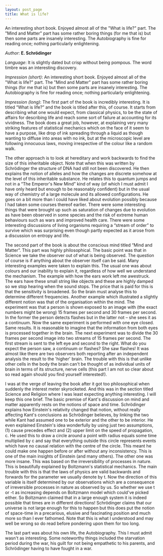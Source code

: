 ```yaml
---
layout: post_page
title: What is life?
---
```


An interesting short book. Enjoyed almost all of the "What is life?" part. The "Mind and Matter" part has some rather boring things (for me that is) but then some parts are insanely interesting. The Autobiography is fine for reading once; nothing particularly enlightening.

*Author*: **E. Schrödinger**

*Language*: It is slightly dated but crisp without being pompous. The word timbre was an interesting discovery.

*Impression (short)*: An interesting short book. Enjoyed almost all of the "What is life?" part. The "Mind and Matter" part has some rather boring things (for me that is) but then some parts are insanely interesting. The Autobiography is fine for reading once; nothing particularly enlightening.

*Impression (long)*: The first part of the book is incredibly interesting. It is titled “What is life?” and the book is titled after this, of course. It starts from describing what one would expect, from classical physics, to be the state of affairs for describing life and reach some sort of failure at accounting for its vividness. The book does a great job, however, at explaining very many striking features of statistical mechanics which on the face of it seem to have a purpose, like drop of ink spreading through a liquid as though wanting to diffuse into areas with no ink, but at the microscopic level are following innocuous laws, moving irrespective of the colour like a random walk. 

The other approach is to look at hereditary and work backwards to find the size of this inheritable object. Note that when this was written by Schrödinger the structure of DNA had still not been discovered. He then explains the notion of alleles and how the changes are discrete somehow at the level of this inheritable substance. He relates this to quantum jumps and not in a “The Emperor's New Mind” kind of way (of which I must admit I have only heard but enough to be reasonably confident) but in the usual way of chemistry of a large molecule and its allowed configurations. He goes on a bit more than I could have liked about evolution possibly because I had taken some courses thereof earlier. There were some interesting things that were brought up such as saturation of changes due to evolution as have been observed in some species and the risk of extreme human behaviours such as wars and improved health care. There were some interesting discussions of living organisms requiring a “stream of order” to survive which was surprising even though partly expected as it arose from a discussion on entropy and life. 

The second part of the book is about the conscious mind titled “Mind and Matter”. This part was highly philosophical. The basic point was that in Science we take the observer out of what is being observed. The question of course is if anything about the observer itself can be said. Many interesting examples were taken to explain this. The usual one was about colours and our inability to explain it, regardless of how well we understand the mechanism. The example with how the ears work left me awestruck. The ears have these small string like objects and these are highly damped so we stop hearing when the sound stops. The price that is paid for this is that the sensitivity is broadened. So the brain must analyse this to determine different frequencies. Another example which illustrated a slightly different notion was that of the organisation within the mind. The experiment was that a person is shown exposed to an image with (the exact numbers might be wrong) 15 frames per second and 30 frames per second. In the former the person detects flashes but in the latter not – she sees it as a continuum. Now the same experiment is performed with one eye closed. Same results. It is reasonable to imagine that the information from both eyes is processed together in the brain. The next experiment was to divide the 30 frames per second image into two streams of 15 frames per second. The first stream is sent to the left eye and second to the right. What do you expect the person saw, a continuum or flashes? She saw flashes! It was almost like there are two observers both reporting after an independent analysis the result to the 'higher' brain. The trouble with this is that unlike other cells in the body the brain can't be thought of as individual units of brain in terms of its structure, nerve cells (this part I am not so clear about so read again should you find yourself interested!).

I was at the verge of leaving the book after it got too philosophical when suddenly the interest meter skyrocketed. And this was in the section titled Science and Religion where I was least expecting anything interesting. I will keep this one brief. The basic premise of Kant's discussion on mind and matter apparently rests on the notions of space and time. Schrödinger explains how Einstein's relativity changed that notion, without really affecting Kant's conclusions as Schrödinger believes, by linking the two while Kant had assumed one to be exterior and the other to be interior. He even explained Einstein's idea wonderfully by using just two assumptions, (1) cause precedes effect and (2) upper limit on the speed of propagation, c. He used this to draw a circle around a point with radius equals some time multiplied by c and say that everything outside this circle represents events which have no causal relation with the centre of the circle. This meant he could make one happen before or after without any inconsistency. This is one of the main insights of Einstein (and many others). The other one was more insane. This was based on the irreversibility of processes in nature. This is beautifully explained by Boltzmann's statistical mechanics. The main trouble with this is that the laws of physics are valid backwards and forwards for the parameter we usually denote by t. Now the direction of this variable is itself determined by our observations which are a consequence of irreversible processes in nature as observed by us. So whether we use t or -t as increasing depends on Boltzmann model which could've picked either. So Boltzmann claimed that in a large enough system it is indeed possible that times are in different directions! Schrödinger claims that our universe is not large enough for this to happen but this does put the notion of space-time in a precarious, elusive and fascinating position and much more so than I ever fathomed. Note that this is what I understood and may well be wrong so do read before pondering upon them for too long.

The last part was about his own life, the Autobiography. This I must admit wasn't as interesting. Some noteworthy things included the starvation period during the war, his guilt for not being empathetic to his parents, and Schrödinger having to have fought in a war.